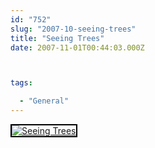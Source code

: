 ```yaml
---
id: "752"
slug: "2007-10-seeing-trees"
title: "Seeing Trees"
date: 2007-11-01T00:44:03.000Z



tags:

  - "General"
---
```

<div class="sqs-html-content">
  <div style="float: left; margin-right: 10px; margin-bottom: 10px;"> <a href="http://www.flickr.com/photos/mclazarus/1813998047/" title="Seeing Trees"><img src="http://farm3.static.flickr.com/2352/1813998047_5106531339_m.jpg" alt="Seeing Trees" style="border: solid 2px #000000;" /></a>
</div>
<p><br clear="all" /></p>
</div>
